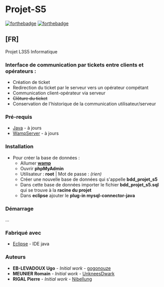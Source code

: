 # Projet-S5
[![forthebadge](https://forthebadge.com/images/badges/gluten-free.svg)](http://forthebadge.com)  [![forthebadge](https://forthebadge.com/images/badges/powered-by-responsibility.svg)](http://forthebadge.com)
## [FR]
Projet L3S5 Informatique

### Interface de communication par tickets entre clients et opérateurs :
* Création de ticket
* Redirection du ticket par le serveur vers un opérateur compétant
* Communication client-opérateur via serveur
* ~~Clôture du ticket~~
* Conservation de l'historique de la communication utilisateur/serveur

### Pré-requis

* [Java](https://www.java.com/fr/) - à jours
* [WampServer](http://www.wampserver.com) - à jours

### Installation

* Pour créer la base de données :
    - Allumer **[wamp](http://www.wampserver.com)**
    - Ouvrir **phpMyAdmin**
    - Utilisateur : **root** | Mot de passe : *(rien)*
    - Créer une nouvelle base de données qui s'appelle **bdd_projet_s5**
    - Dans cette base de données importer le fichier **bdd_projet_s5.sql** qui se trouve à la **racine du projet**
    - Dans **eclipse** ajouter le **plug-in mysql-connector-java**

### Démarrage

...

### Fabriqué avec

* [Eclipse](https://www.eclipse.org) - IDE java


### Auteurs
* **EB-LEVADOUX Ugo** - *Initial work* - [gogonouze](https://github.com/gogonouze)
* **MEUNIER Romain** - *Initial work* - [UnkneesDwark](https://github.com/UnkneesDwark)
* **RIGAL Pierre** - *Initial work* - [Nibellung](https://github.com/Nibellung)
